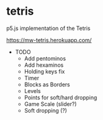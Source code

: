 # tetris
p5.js implementation of the Tetris

https://mw-tetris.herokuapp.com/


* TODO
  * Add pentominos
  * Add hexaminos
  * Holding keys fix
  * Timer
  * Blocks as Borders
  * Levels
  * Points for soft/hard dropping
  * Game Scale (slider?)
  * Soft dropping (?)

